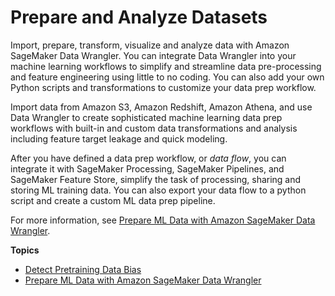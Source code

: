 # Prepare and Analyze Datasets<a name="data-prep"></a>

Import, prepare, transform, visualize and analyze data with Amazon SageMaker Data Wrangler\. You can integrate Data Wrangler into your machine learning workflows to simplify and streamline data pre\-processing and feature engineering using little to no coding\. You can also add your own Python scripts and transformations to customize your data prep workflow\.

Import data from Amazon S3, Amazon Redshift, Amazon Athena, and use Data Wrangler to create sophisticated machine learning data prep workflows with built\-in and custom data transformations and analysis including feature target leakage and quick modeling\. 

After you have defined a data prep workflow, or *data flow*, you can integrate it with SageMaker Processing, SageMaker Pipelines, and SageMaker Feature Store, simplify the task of processing, sharing and storing ML training data\. You can also export your data flow to a python script and create a custom ML data prep pipeline\.

For more information, see [Prepare ML Data with Amazon SageMaker Data Wrangler](data-wrangler.md)\.



**Topics**
+ [Detect Pretraining Data Bias](clarify-detect-data-bias.md)
+ [Prepare ML Data with Amazon SageMaker Data Wrangler](data-wrangler.md)